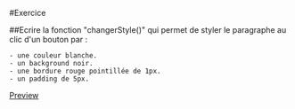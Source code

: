 #Exercice

##Ecrire la fonction "changerStyle()" qui permet de styler le paragraphe au clic d'un bouton par :

    - une couleur blanche.
    - un background noir.
    - une bordure rouge pointillée de 1px.
    - un padding de 5px.

<a href="https://htmlpreview.github.io/?https://github.com/samirbensadi/Exo1-Js/blob/master/index.html">Preview</a>
